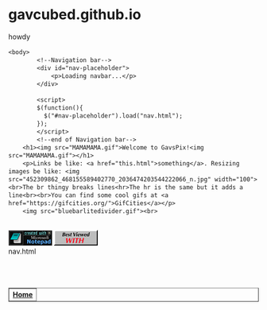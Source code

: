 # gavcubed.github.io
howdy

<!DOCTYPE html>
<html>
    <head>
        <title>GavsPix</title>
        <link rel="stylesheet" type="text/css" href="style.css">
        <link rel="icon" type="image/x-icon" href="favicon.ico">
    <script src="https://code.jquery.com/jquery-1.10.2.js"></script>
    </head>

    <body>
            <!--Navigation bar-->
            <div id="nav-placeholder">
                <p>Loading navbar...</p>
            </div>

            <script>
            $(function(){
              $("#nav-placeholder").load("nav.html");
            });
            </script>
            <!--end of Navigation bar-->
        <h1><img src="MAMAMAMA.gif">Welcome to GavsPix!<img src="MAMAMAMA.gif"></h1>
        <p>Links be like: <a href="this.html">something</a>. Resizing images be like: <img src="452309862_468155589402770_2036474203544222066_n.jpg" width="100"><br>The br thingy breaks lines<hr>The hr is the same but it adds a line<br><br>You can find some cool gifs at <a href="https://gifcities.org/">GifCities</a></p>
        <img src="bluebarlitedivider.gif"><br>
        
<br>
<img src=notepad.gif alt="first made in notepad">
<img src=browser1.gif alt="works with any browser or os"><br>
    </body>
</html>
nav.html
<div id="logo"><br><br><br></div>
<table border="1" align="center" div class="void">
                    <thead>
                            <tr>
                      <th><a href="index.html">Home</a></th>
                                </tr>
    </thead>
        </table>
